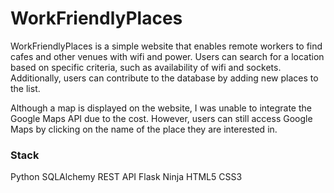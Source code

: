 # WorkFriendlyPlaces

WorkFriendlyPlaces is a simple website that enables remote workers to find cafes and other venues with wifi and power. Users can search for a location based on specific criteria, such as availability of wifi and sockets. Additionally, users can contribute to the database by adding new places to the list.

Although a map is displayed on the website, I was unable to integrate the Google Maps API due to the cost. However, users can still access Google Maps by clicking on the name of the place they are interested in.

### Stack
Python
SQLAlchemy
REST API
Flask
Ninja
HTML5
CSS3

